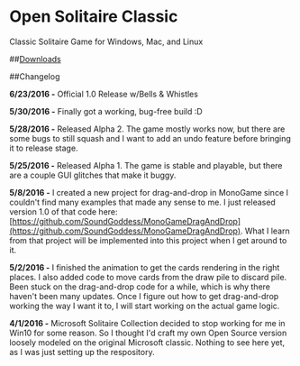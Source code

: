 # Open Solitaire Classic
Classic Solitaire Game for Windows, Mac, and Linux

##[Downloads](https://github.com/SoundGoddess/OpenSolitaire/releases)

##Changelog

**6/23/2016 -** Official 1.0 Release w/Bells & Whistles

**5/30/2016 -** Finally got a working, bug-free build :D

**5/28/2016 -** Released Alpha 2.  The game mostly works now, but there are some bugs to still squash and I want to add an undo feature before bringing it to release stage.

**5/25/2016 -** Released Alpha 1.  The game is stable and playable, but there are a couple GUI glitches that make it buggy.

**5/8/2016 -** I created a new project for drag-and-drop in MonoGame since I couldn't find many examples that made any sense to me.  I just released version 1.0 of that code here: [https://github.com/SoundGoddess/MonoGameDragAndDrop](https://github.com/SoundGoddess/MonoGameDragAndDrop).  What I learn from that project will be implemented into this project when I get around to it.

**5/2/2016 -** I finished the animation to get the cards rendering in the right places.  I also added code to move cards from the draw pile to discard pile.  Been stuck on the drag-and-drop code for a while, which is why there haven't been many updates.  Once I figure out how to get drag-and-drop working the way I want it to, I will start working on the actual game logic.

**4/1/2016 -** Microsoft Solitaire Collection decided to stop working for me in Win10 for some reason.  So I thought I'd craft my own Open Source version loosely modeled on the original Microsoft classic.  Nothing to see here yet, as I was just setting up the respository.
